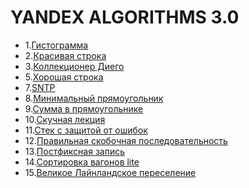 # YANDEX ALGORITHMS 3.0

- 1.[Гистограмма](https://github.com/GreyGreyWolf/Hackathons/blob/master/yandex_algorithms_3.0/1-15.md#white_check_mark1гистограмма)
- 2.[Красивая строка](https://github.com/GreyGreyWolf/Hackathons/blob/master/yandex_algorithms_3.0/1-15.md#white_check_mark2красивая-строка)
- 3.[Коллекционер Диего](https://github.com/GreyGreyWolf/Hackathons/blob/master/yandex_algorithms_3.0/1-15.md#white_check_mark3коллекционер-диего)
- 5.[Хорошая строка](https://github.com/GreyGreyWolf/Hackathons/blob/master/yandex_algorithms_3.0/1-15.md#white_check_mark5хорошая-строка)
- 7.[SNTP](https://github.com/GreyGreyWolf/Hackathons/blob/master/yandex_algorithms_3.0/1-15.md#white_check_mark7sntp)
- 8.[Минимальный прямоугольник](https://github.com/GreyGreyWolf/Hackathons/blob/master/yandex_algorithms_3.0/1-15.md#white_check_mark8минимальный-прямоугольник)
- 9.[Сумма в прямоугольнике](https://github.com/GreyGreyWolf/Hackathons/blob/master/yandex_algorithms_3.0/1-15.md#white_check_mark9сумма-в-прямоугольнике)
- 10.[Скучная лекция](https://github.com/GreyGreyWolf/Hackathons/blob/master/yandex_algorithms_3.0/1-15.md#white_check_mark10скучная-лекция)
- 11.[Стек с защитой от ошибок](https://github.com/GreyGreyWolf/Hackathons/blob/master/yandex_algorithms_3.0/1-15.md#white_check_mark11стек-с-защитой-от-ошибок)
- 12.[Правильная скобочная последовательность](https://github.com/GreyGreyWolf/Hackathons/blob/master/yandex_algorithms_3.0/1-15.md#white_check_mark12правильная-скобочная-последовательность)
- 13.[Постфиксная запись](https://github.com/GreyGreyWolf/Hackathons/blob/master/yandex_algorithms_3.0/1-15.md#white_check_mark13постфиксная-запись)
- 14.[Сортировка вагонов lite](https://github.com/GreyGreyWolf/Hackathons/blob/master/yandex_algorithms_3.0/1-15.md#white_check_mark14сортировка-вагонов-lite)
- 15.[Великое Лайнландское переселение](https://github.com/GreyGreyWolf/Hackathons/blob/master/yandex_algorithms_3.0/1-15.md#white_check_mark15великое-лайнландское-переселение)
